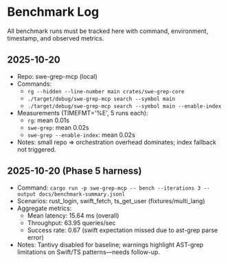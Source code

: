 # Benchmark Log

All benchmark runs must be tracked here with command, environment, timestamp, and observed metrics.

## 2025-10-20
- Repo: swe-grep-mcp (local)
- Commands:
  * `rg --hidden --line-number main crates/swe-grep-core`
  * `./target/debug/swe-grep-mcp search --symbol main`
  * `./target/debug/swe-grep-mcp search --symbol main --enable-index`
- Measurements (TIMEFMT='%E', 5 runs each):
  * `rg`: mean 0.01s
  * `swe-grep`: mean 0.02s
  * `swe-grep --enable-index`: mean 0.02s
- Notes: small repo => orchestration overhead dominates; index fallback not triggered.

## 2025-10-20 (Phase 5 harness)
- Command: `cargo run -p swe-grep-mcp -- bench --iterations 3 --output docs/benchmark-summary.jsonl`
- Scenarios: rust_login, swift_fetch, ts_get_user (fixtures/multi_lang)
- Aggregate metrics:
  * Mean latency: 15.64 ms (overall)
  * Throughput: 63.95 queries/sec
  * Success rate: 0.67 (swift expectation missed due to ast-grep parse error)
- Notes: Tantivy disabled for baseline; warnings highlight AST-grep limitations on Swift/TS patterns—needs follow-up.
